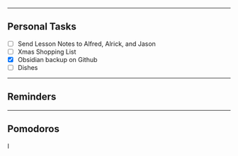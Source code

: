 ----------
## Personal Tasks
- [ ] Send Lesson Notes to Alfred, Alrick, and Jason
- [ ] Xmas Shopping List
- [x] Obsidian backup on Github
- [ ] Dishes

-------------------------------- 
## Reminders

--------------------------
## Pomodoros
I